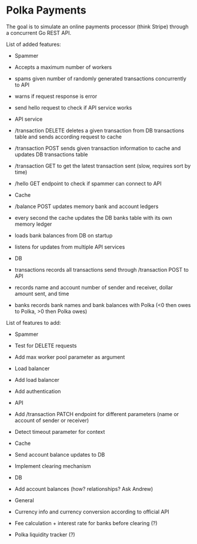 # Polka Payments

The goal is to simulate an online payments processor (think Stripe) through a concurrent Go REST API.

List of added features:

 - Spammer
  - Accepts a maximum number of workers
  - spams given number of randomly generated transactions concurrently to API
  - warns if request response is error
  - send hello request to check if API service works

 - API service
  - /transaction DELETE deletes a given transaction from DB transactions table and sends according request to cache
  - /transaction POST sends given transaction information to cache and updates DB transactions table
  - /transaction GET to get the latest transaction sent (slow, requires sort by time)
  - /hello GET endpoint to check if spammer can connect to API

 - Cache
  - /balance POST updates memory bank and account ledgers 
  - every second the cache updates the DB banks table with its own memory ledger
  - loads bank balances from DB on startup
  - listens for updates from multiple API services

 - DB
  - transactions records all transactions send through /transaction POST to API
   - records name and account number of sender and receiver, dollar amount sent, and time
  - banks records bank names and bank balances with Polka (<0 then owes to Polka, >0 then Polka owes)


List of features to add:

 - Spammer
  - Test for DELETE requests
  - Add max worker pool parameter as argument

 - Load balancer
  - Add load balancer
  - Add authentication

 - API
  - Add /transaction PATCH endpoint for different parameters (name or account of sender or receiver)
  - Detect timeout parameter for context

 - Cache
  - Send account balance updates to DB
  - Implement clearing mechanism

 - DB
  - Add account balances (how? relationships? Ask Andrew)

 - General
  - Currency info and currency conversion according to official API
  - Fee calculation + interest rate for banks before clearing (?)
  - Polka liquidity tracker (?)
